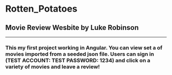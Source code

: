 # Rotten_Potatoes

## Movie Review Wesbite by Luke Robinson

***
### This my first project working in Angular. You can view set a of movies imported from a seeded json file. Users can sign in (TEST ACCOUNT: TEST PASSWORD: 1234) and click on a variety of movies and leave a review!

